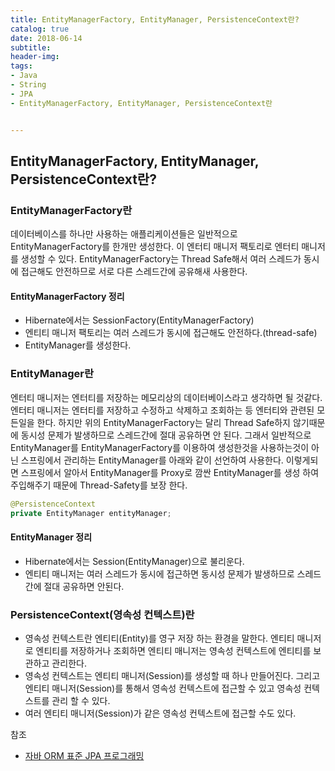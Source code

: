 ```yaml
---
title: EntityManagerFactory, EntityManager, PersistenceContext란?
catalog: true
date: 2018-06-14
subtitle:
header-img:
tags:
- Java
- String
- JPA
- EntityManagerFactory, EntityManager, PersistenceContext란


---
```


## EntityManagerFactory, EntityManager, PersistenceContext란?

### EntityManagerFactory란
데이터베이스를 하나만 사용하는 애플리케이션들은 일반적으로 EntityManagerFactory를 한개만 생성한다. 이 엔터티 매니저 팩토리로 엔터티 매니저를 생성할 수 있다. EntityManagerFactory는 Thread Safe해서 여러 스레드가 동시에 접근해도 안전하므로 서로 다른 스레드간에 공유해새 사용한다.

#### EntityManagerFactory 정리
* Hibernate에서는 SessionFactory(EntityManagerFactory)
* 엔티티 매니저 팩토리는 여러 스레드가 동시에 접근해도 안전하다.(thread-safe)
* EntityManager를 생성한다.


### EntityManager란
엔터티 매니저는 엔터티를 저장하는 메모리상의 데이터베이스라고 생각하면 될 것같다. 엔터티 매니저는 엔터티를 저장하고 수정하고 삭제하고 조회하는 등 엔터티와 관련된 모든일을 한다. 하지만 위의 EntityManagerFactory는 달리 Thread Safe하지 않기때문에 동시성 문제가 발생하므로 스레드간에 절대 공유하면 안 된다. 그래서 일반적으로 EntityManager를 EntityManagerFactory를 이용하여 생성한것을 사용하는것이 아닌 스프링에서 관리하는 EntityManager를 아래와 같이 선언하여 사용한다. 이렇게되면 스프링에서 알아서 EntityManager를 Proxy로 깜싼 EntityManager를 생성 하여 주입해주기 때문에 Thread-Safety를 보장 한다.

```java
@PersistenceContext
private EntityManager entityManager;
```
#### EntityManager 정리
* Hibernate에서는 Session(EntityManager)으로 불리운다.
* 엔티티 매니저는 여러 스레드가 동시에 접근하면 동시성 문제가 발생하므로 스레드 간에 절대 공유하면 안된다.


### PersistenceContext(영속성 컨텍스트)란
* 영속성 컨텍스트란 엔티티(Entity)를 영구 저장 하는 환경을 말한다. 엔티티 매니저로 엔티티를 저장하거나 조회하면 엔티티 매니저는 영속성 컨텍스트에 엔티티를 보관하고 관리한다.
* 영속성 컨텍스트는 엔티티 매니저(Session)를 생성할 때 하나 만들어진다. 그리고 엔티티 매니저(Session)를 통해서 영속성 컨텍스트에 접근할 수 있고 영속성 컨텍스트를 관리 할 수 있다.
* 여러 엔티티 매니저(Session)가 같은 영속성 컨텍스트에 접근할 수도 있다.


참조
* [자바 ORM 표준 JPA 프로그래밍](http://book.naver.com/bookdb/book_detail.nhn?bid=9252528)

